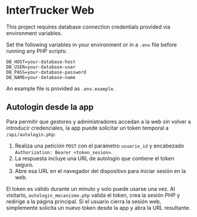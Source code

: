 # InterTrucker Web

This project requires database connection credentials provided via environment variables.

Set the following variables in your environment or in a `.env` file before running any PHP scripts:

```
DB_HOST=your-database-host
DB_USER=your-database-user
DB_PASS=your-database-password
DB_NAME=your-database-name
```

An example file is provided as `.env.example`.

## Autologin desde la app

Para permitir que gestores y administradores accedan a la web sin volver a introducir credenciales, la app puede solicitar un token temporal a `/api/autologin.php`:

1. Realiza una petición `POST` con el parámetro `usuario_id` y encabezado `Authorization: Bearer <token_sesion>`.
2. La respuesta incluye una URL de autologin que contiene el token seguro.
3. Abre esa URL en el navegador del dispositivo para iniciar sesión en la web.

El token es válido durante un minuto y solo puede usarse una vez. Al visitarlo, `autologin_mecanismo.php` valida el token, crea la sesión PHP y redirige a la página principal. Si el usuario cierra la sesión web, simplemente solicita un nuevo token desde la app y abra la URL resultante.
